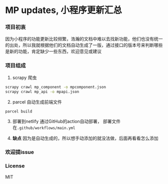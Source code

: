 # MP updates, 小程序更新汇总

### 项目初衷

因为小程序的功能更新比较频繁，浩瀚的文档中难以去找新功能，他们也没有统一的出处，所以我就根据他们的文档自动生成了一版，通过接口的版本号来判断哪些是新的功能，肯定缺少一些东西，欢迎意见或建议

### 项目组成

1. scrapy 爬虫

```bash
scrapy crawl mp_component -o mpcomponent.json
scrapy crawl mp_api -o mpapi.json
```

2. parcel 自动生成前端文件

```
parcel build
```

3. 部署到netlify
通过GitHub的action自动部署，
部署文件在`.github/workflows/main.yml`

4. **缺点**
因为是自动生成的，所以想手动添加的就没法做，后面再看看怎么添加
### **欢迎提issue**

### License
MIT


